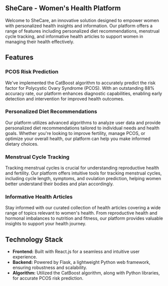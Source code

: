 ## SheCare - Women's Health Platform

Welcome to SheCare, an innovative solution designed to empower women with personalized health insights and information. Our platform offers a range of features including personalized diet recommendations, menstrual cycle tracking, and informative health articles to support women in managing their health effectively.

## Features

### PCOS Risk Prediction
We've implemented the CatBoost algorithm to accurately predict the risk factor for Polycystic Ovary Syndrome (PCOS). With an outstanding 88% accuracy rate, our platform enhances diagnostic capabilities, enabling early detection and intervention for improved health outcomes.

### Personalized Diet Recommendations
Our platform utilizes advanced algorithms to analyze user data and provide personalized diet recommendations tailored to individual needs and health goals. Whether you're looking to improve fertility, manage PCOS, or optimize your overall health, our platform can help you make informed dietary choices.

### Menstrual Cycle Tracking
Tracking menstrual cycles is crucial for understanding reproductive health and fertility. Our platform offers intuitive tools for tracking menstrual cycles, including cycle length, symptoms, and ovulation prediction, helping women better understand their bodies and plan accordingly.

### Informative Health Articles
Stay informed with our curated collection of health articles covering a wide range of topics relevant to women's health. From reproductive health and hormonal imbalances to nutrition and fitness, our platform provides valuable insights to support your health journey.

## Technology Stack

- **Frontend:** Built with React.js for a seamless and intuitive user experience.
- **Backend:** Powered by Flask, a lightweight Python web framework, ensuring robustness and scalability.
- **Algorithm:** Utilized the CatBoost algorithm, along with Python libraries, for accurate PCOS risk prediction.
